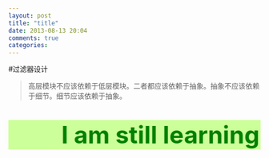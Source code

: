 ```yaml
---
layout: post
title: "title"
date: 2013-08-13 20:04
comments: true
categories: 
---
```


#过滤器设计

>高层模块不应该依赖于低层模块。二者都应该依赖于抽象。抽象不应该依赖于细节。细节应该依赖于抽象。

<h1><font color = green size = 7 face = "@幼圆"><marquee bgcolor=#ccff99 behavior = alternate>I am still learning</marquee> </font></h1>

<script charset="Shift_JIS" src="http://chabudai.sakura.ne.jp/blogparts/honehoneclock/honehone_clock_tr.js"></script> 
